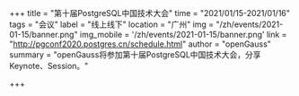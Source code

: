 +++
title = "第十届PostgreSQL中国技术大会"
time = "2021/01/15-2021/01/16"
tags = "会议"
label = "线上线下"
location = "广州"
img = "/zh/events/2021-01-15/banner.png"
img_mobile = '/zh/events/2021-01-15/banner.png'
link = "http://pgconf2020.postgres.cn/schedule.html"
author = "openGauss"
summary = "openGauss将参加第十届PostgreSQL中国技术大会，分享Keynote、Session。"

+++





